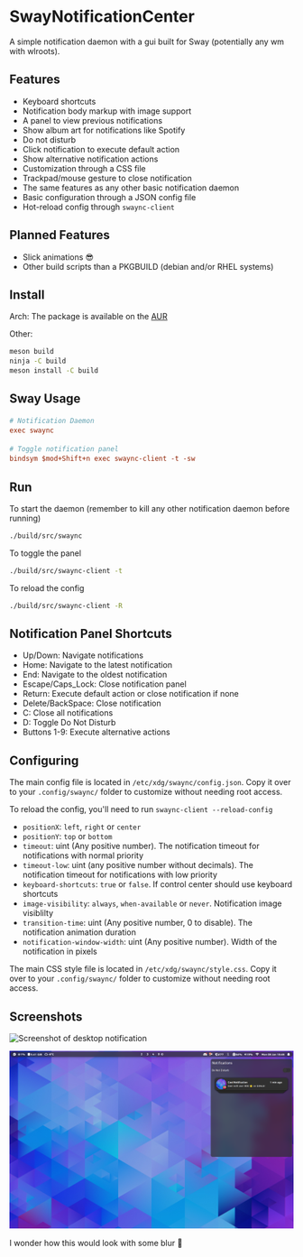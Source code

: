 # SwayNotificationCenter

A simple notification daemon with a gui built for Sway (potentially any wm with wlroots).

## Features

- Keyboard shortcuts
- Notification body markup with image support
- A panel to view previous notifications
- Show album art for notifications like Spotify
- Do not disturb
- Click notification to execute default action
- Show alternative notification actions
- Customization through a CSS file
- Trackpad/mouse gesture to close notification
- The same features as any other basic notification daemon
- Basic configuration through a JSON config file
- Hot-reload config through `swaync-client`

## Planned Features

- Slick animations 😎
- Other build scripts than a PKGBUILD (debian and/or RHEL systems)

## Install

Arch:
The package is available on the [AUR](https://aur.archlinux.org/packages/swaync-git/)

Other:

```zsh
meson build
ninja -C build
meson install -C build
```

## Sway Usage

```ini
# Notification Daemon
exec swaync

# Toggle notification panel
bindsym $mod+Shift+n exec swaync-client -t -sw
```

## Run

To start the daemon (remember to kill any other notification daemon before running)

```zsh
./build/src/swaync
```

To toggle the panel

```zsh
./build/src/swaync-client -t
```

To reload the config

```zsh
./build/src/swaync-client -R
```

## Notification Panel Shortcuts

- Up/Down: Navigate notifications
- Home: Navigate to the latest notification
- End: Navigate to the oldest notification
- Escape/Caps_Lock: Close notification panel
- Return: Execute default action or close notification if none
- Delete/BackSpace: Close notification
- C: Close all notifications
- D: Toggle Do Not Disturb
- Buttons 1-9: Execute alternative actions

## Configuring

The main config file is located in `/etc/xdg/swaync/config.json`. Copy it over
to your `.config/swaync/` folder to customize without needing root access.

To reload the config, you'll need to run `swaync-client --reload-config`

- `positionX`: `left`, `right` or `center`
- `positionY`: `top` or `bottom`
- `timeout`: uint (Any positive number). The notification timeout for notifications with normal priority
- `timeout-low`: uint (any positive number without decimals). The notification timeout for notifications with low priority
- `keyboard-shortcuts`: `true` or `false`. If control center should use keyboard shortcuts
- `image-visibility`: `always`, `when-available` or `never`. Notification image visiblilty
- `transition-time`: uint (Any positive number, 0 to disable). The notification animation duration
- `notification-window-width`: uint (Any positive number). Width of the notification in pixels

The main CSS style file is located in `/etc/xdg/swaync/style.css`. Copy it over to your `.config/swaync/` folder to customize without needing root access.

## Screenshots

![Screenshot of desktop notification](./assets/desktop.png)

![Screenshot of panel](./assets/panel.png)

I wonder how this would look with some blur 🤔
